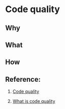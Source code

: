 # Code quality

## Why

## What 

## How

## Reference:

1. [Code quality](https://smirnov-am.github.io/python-linters-for-better-code-quality/)

1. [What is code quality](https://www.perforce.com/blog/sca/what-code-quality-and-how-improve-code-quality)